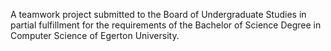A teamwork project submitted to the Board of Undergraduate Studies in partial fulfillment for the requirements of the Bachelor of Science Degree in Computer Science of Egerton University.
